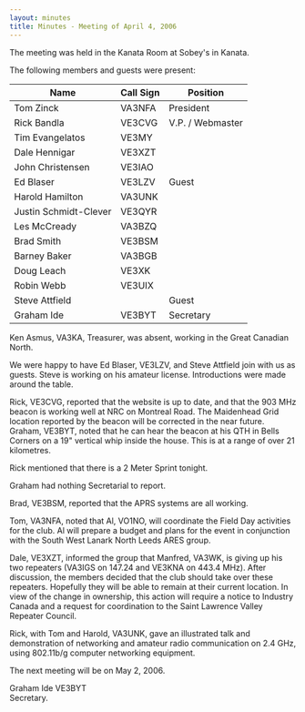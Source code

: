 ```yaml
---
layout: minutes
title: Minutes - Meeting of April 4, 2006
---
```

The meeting was held in the Kanata Room at Sobey's in Kanata.

The following members and guests were present:

| Name                   | Call Sign  | Position         |
|------------------------|------------|------------------|
| Tom Zinck              | VA3NFA     | President        |
| Rick Bandla            | VE3CVG     | V.P. / Webmaster |
| Tim Evangelatos        | VE3MY      |                  |
| Dale Hennigar          | VE3XZT     |                  |
| John Christensen       | VE3IAO     |                  |
| Ed Blaser              | VE3LZV     | Guest            |
| Harold Hamilton        | VA3UNK     |                  |
| Justin Schmidt-Clever  | VE3QYR     |                  |
| Les McCready           | VA3BZQ     |                  |
| Brad Smith             | VE3BSM     |                  |
| Barney Baker           | VA3BGB     |                  |
| Doug Leach             | VE3XK      |                  |
| Robin Webb             | VE3UIX     |                  |
| Steve Attfield         |            | Guest            |
| Graham Ide             | VE3BYT     | Secretary        |

Ken Asmus, VA3KA, Treasurer, was
absent, working in the Great Canadian North.

We were happy to have Ed Blaser,
VE3LZV, and Steve Attfield join with us as guests. Steve is working on
his amateur license. Introductions were made around the table.

Rick, VE3CVG, reported that the
website is up to date, and that the 903 MHz beacon is working well at NRC on
Montreal Road. The Maidenhead Grid location reported by the beacon will
be corrected in the near future. Graham, VE3BYT, noted that he can hear
the beacon at his QTH in Bells Corners on a 19" vertical whip inside the
house. This is at a range of over 21 kilometres.

Rick mentioned that there is a 2 Meter Sprint tonight.

Graham had nothing Secretarial to report.

Brad, VE3BSM, reported that the APRS systems are all working.

Tom, VA3NFA, noted that Al,
VO1NO, will coordinate the Field Day activities for the club. Al will
prepare a budget and plans for the event in conjunction with the South West
Lanark North Leeds ARES group.

Dale, VE3XZT, informed the group
that Manfred, VA3WK, is giving up his two repeaters (VA3IGS on 147.24 and
VE3KNA on 443.4 MHz). After discussion, the members decided that the club
should take over these repeaters. Hopefully they will be able to remain
at their current location. In view of the change in ownership, this
action will require a notice to Industry Canada and a request for coordination
to the Saint Lawrence Valley Repeater Council.

Rick, with Tom and Harold,
VA3UNK, gave an illustrated talk and demonstration of networking and amateur
radio communication on 2.4 GHz, using 802.11b/g computer networking equipment.

The next meeting will be on May 2, 2006.

Graham Ide VE3BYT  
Secretary.
